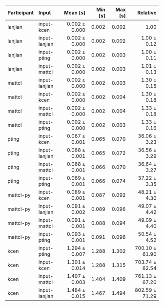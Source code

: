 | Participant | Input | Mean [s] | Min [s] | Max [s] | Relative |
|:---|:---|---:|---:|---:|---:|
| lanjian | input-kcen | 0.002 ± 0.000 | 0.002 | 0.002 | 1.00 |
| lanjian | input-lanjian | 0.002 ± 0.000 | 0.002 | 0.002 | 1.00 ± 0.12 |
| lanjian | input-pting | 0.002 ± 0.000 | 0.002 | 0.003 | 1.00 ± 0.11 |
| lanjian | input-mattcl | 0.002 ± 0.000 | 0.002 | 0.003 | 1.01 ± 0.13 |
| mattcl | input-lanjian | 0.002 ± 0.000 | 0.002 | 0.003 | 1.30 ± 0.15 |
| mattcl | input-kcen | 0.002 ± 0.000 | 0.002 | 0.004 | 1.30 ± 0.18 |
| mattcl | input-mattcl | 0.002 ± 0.000 | 0.002 | 0.004 | 1.33 ± 0.18 |
| mattcl | input-pting | 0.002 ± 0.000 | 0.002 | 0.003 | 1.33 ± 0.16 |
| pting | input-kcen | 0.067 ± 0.001 | 0.065 | 0.070 | 36.06 ± 3.23 |
| pting | input-lanjian | 0.068 ± 0.001 | 0.065 | 0.072 | 36.56 ± 3.29 |
| pting | input-mattcl | 0.068 ± 0.001 | 0.066 | 0.070 | 36.64 ± 3.27 |
| pting | input-pting | 0.069 ± 0.001 | 0.066 | 0.074 | 37.22 ± 3.35 |
| mattcl-py | input-kcen | 0.089 ± 0.001 | 0.087 | 0.092 | 48.21 ± 4.30 |
| mattcl-py | input-lanjian | 0.091 ± 0.002 | 0.089 | 0.096 | 49.07 ± 4.42 |
| mattcl-py | input-mattcl | 0.091 ± 0.001 | 0.088 | 0.094 | 49.09 ± 4.40 |
| mattcl-py | input-pting | 0.093 ± 0.001 | 0.091 | 0.096 | 50.54 ± 4.52 |
| kcen | input-pting | 1.294 ± 0.007 | 1.288 | 1.302 | 700.10 ± 61.90 |
| kcen | input-kcen | 1.301 ± 0.014 | 1.288 | 1.315 | 703.74 ± 62.54 |
| kcen | input-mattcl | 1.407 ± 0.003 | 1.404 | 1.409 | 761.13 ± 67.20 |
| kcen | input-lanjian | 1.484 ± 0.015 | 1.467 | 1.494 | 802.59 ± 71.29 |
